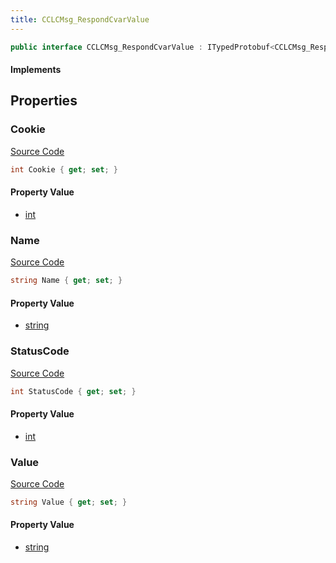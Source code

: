```yaml
---
title: CCLCMsg_RespondCvarValue
---
```


```csharp
public interface CCLCMsg_RespondCvarValue : ITypedProtobuf<CCLCMsg_RespondCvarValue>, INativeHandle, INetMessage<CCLCMsg_RespondCvarValue>, IDisposable
```

#### Implements

## Properties

### Cookie

[Source Code](https://github.com/swiftly-solution/swiftlys2/blob/main/managed/src/SwiftlyS2.Generated/Protobufs/Interfaces/CCLCMsg_RespondCvarValue.cs#L18)

```csharp
int Cookie { get; set; }
```

#### Property Value

- [int](https://learn.microsoft.com/dotnet/api/system.int32)

### Name

[Source Code](https://github.com/swiftly-solution/swiftlys2/blob/main/managed/src/SwiftlyS2.Generated/Protobufs/Interfaces/CCLCMsg_RespondCvarValue.cs#L24)

```csharp
string Name { get; set; }
```

#### Property Value

- [string](https://learn.microsoft.com/dotnet/api/system.string)

### StatusCode

[Source Code](https://github.com/swiftly-solution/swiftlys2/blob/main/managed/src/SwiftlyS2.Generated/Protobufs/Interfaces/CCLCMsg_RespondCvarValue.cs#L21)

```csharp
int StatusCode { get; set; }
```

#### Property Value

- [int](https://learn.microsoft.com/dotnet/api/system.int32)

### Value

[Source Code](https://github.com/swiftly-solution/swiftlys2/blob/main/managed/src/SwiftlyS2.Generated/Protobufs/Interfaces/CCLCMsg_RespondCvarValue.cs#L27)

```csharp
string Value { get; set; }
```

#### Property Value

- [string](https://learn.microsoft.com/dotnet/api/system.string)

